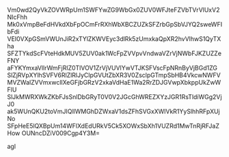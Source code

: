 Vm0wd2QyVkZOVWRpUm1SWFYwZG9WbGx0ZUV0WFJteFZVbTVrVlUxV2NIcFhh
Mk0xVmpBeFdHVkdXbFpOCmFrRXhWbXBCZUZkSFZrbGpSbVJYQ2sweWFIbFdi
VEI0VXpGSmVWUnJiR2xTYlZKWVEyc3dlRk5zUmxkaQpXR2hvVlhwS1QyTXha
SFZTYkdScFVteHdkMUV5ZUV0ak1WcFpZVVpvVndwaVZrVjNWbFJKZUZZeFNY
aFYKYmxaVllrWmFjRlZ0TlVOV1ZrVjVUVlYwVTJKSFVscFpNRnByVjBGd1ZG
SlZjRVpXYlhSVFV6RlZlRlJyClpGVUtZbXR3V0ZsclpGTmpSbHB4VkcwNWFV
MVZWalZVVmxwcllXeGFjbGRzV2xkaVdHaE1Wa2RrZDJGVwpXbkppUkZwWFlU
SlJkMWRXWkZKbFJsSnlDbGRyT0V0V2JGcGhWREZXYzJGR1RsTldiWGg2VjJ0
ak5WUnQKU2toVmJIQllWMGhDZWxaV1dsZFhSVGxXWlVkR1YySlhhRFpXUjNo
SFpHeE5lQXBpUm14WFlXdEdURkV5Ck5XOWxSbXh1VUZRd1MwTnRjRFJaZHow
OUNncDZiV009Cgp4Y3M=

agl